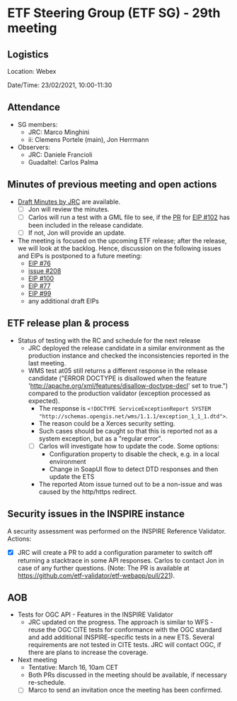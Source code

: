 # ETF Steering Group (ETF SG) - 29th meeting

## Logistics

Location: Webex

Date/Time: 23/02/2021, 10:00-11:30

## Attendance

- SG members:
  - JRC: Marco Minghini
  - ii: Clemens Portele (main), Jon Herrmann
- Observers:
  - JRC: Daniele Francioli
  - Guadaltel: Carlos Palma

## Minutes of previous meeting and open actions

- [Draft Minutes by JRC](https://github.com/etf-validator/governance/pull/105) are available.
  - [ ] Jon will review the minutes.
  - [ ] Carlos will run a test with a GML file to see, if the [PR](https://github.com/etf-validator/etf-gmlgeox/pull/27) for [EIP #102](https://github.com/etf-validator/governance/issues/102) has been included in the release candidate.
  - [ ] If not, Jon will provide an update.
- The meeting is focused on the upcoming ETF release; after the release, we will look at the backlog. Hence, discussion on the following issues and EIPs is postponed to a future meeting:
  - [EIP #76](https://github.com/etf-validator/governance/issues/76)
  - [issue #208](https://github.com/etf-validator/etf-webapp/issues/208)
  - [EIP #100](https://github.com/etf-validator/governance/issues/100)
  - [EIP #77](https://github.com/etf-validator/governance/issues/77)
  - [EIP #99](https://github.com/etf-validator/governance/issues/99)
  - any additional draft EIPs

## ETF release plan & process

- Status of testing with the RC and schedule for the next release
  - JRC deployed the release candidate in a similar environment as the production instance and checked the inconsistencies reported in the last meeting.
  - WMS test at05 still returns a different response in the release candidate ("ERROR DOCTYPE is disallowed when the feature 'http://apache.org/xml/features/disallow-doctype-decl' set to true.") compared to the production validator (exception processed as expected).
    - The response is `<!DOCTYPE ServiceExceptionReport SYSTEM "http://schemas.opengis.net/wms/1.1.1/exception_1_1_1.dtd">`.
    - The reason could be a Xerces security setting.
    - Such cases should be caught so that this is reported not as a system exception, but as a "regular error".
    - [ ] Carlos will investigate how to update the code. Some options:
      - Configuration property to disable the check, e.g. in a local environment
      - Change in SoapUI flow to detect DTD responses and then update the ETS  
    - The reported Atom issue turned out to be a non-issue and was caused by the http/https redirect.

## Security issues in the INSPIRE instance

A security assessment was performed on the INSPIRE Reference Validator. Actions:

- [X] JRC will create a PR to add a configuration parameter to switch off returning a stacktrace in some API responses. Carlos to contact Jon in case of any further questions. (Note: The PR is available at https://github.com/etf-validator/etf-webapp/pull/221).

## AOB

- Tests for OGC API - Features in the INSPIRE Validator
  - JRC updated on the progress. The approach is similar to WFS - reuse the OGC CITE tests for conformance with the OGC standard and add additional INSPIRE-specific tests in a new ETS. Several requirements are not tested in CITE tests. JRC will contact OGC, if there are plans to increase the coverage.
- Next meeting
  - Tentative: March 16, 10am CET
  - Both PRs discussed in the meeting should be available, if necessary re-schedule.
  - [ ] Marco to send an invitation once the meeting has been confirmed.
